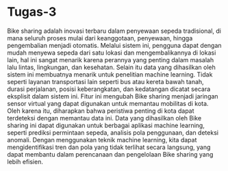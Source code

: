 # Tugas-3
Bike sharing adalah inovasi terbaru dalam penyewaan sepeda tradisional, di mana seluruh proses mulai dari keanggotaan, penyewaan, hingga pengembalian menjadi otomatis. Melalui sistem ini, pengguna dapat dengan mudah menyewa sepeda dari satu lokasi dan mengembalikannya di lokasi lain, hal ini sangat menarik karena perannya yang penting dalam masalah lalu lintas, lingkungan, dan kesehatan.
Selain itu data yang dihasilkan oleh sistem ini membuatnya menarik untuk penelitian machine learning. Tidak seperti layanan transportasi lain seperti bus atau kereta bawah tanah, durasi perjalanan, posisi keberangkatan, dan kedatangan dicatat secara eksplisit dalam sistem ini. Fitur ini mengubah Bike sharing menjadi jaringan sensor virtual yang dapat digunakan untuk memantau mobilitas di kota. Oleh karena itu, diharapkan bahwa peristiwa penting di kota dapat terdeteksi dengan memantau data ini.
Data yang dihasilkan oleh Bike sharing ini dapat digunakan untuk berbagai aplikasi machine learning, seperti prediksi permintaan sepeda, analisis pola penggunaan, dan deteksi anomali. Dengan menggunakan teknik machine learning, kita dapat mengidentifikasi tren dan pola yang tidak terlihat secara langsung, yang dapat membantu dalam perencanaan dan pengelolaan Bike sharing yang lebih efisien.
